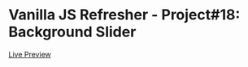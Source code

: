 # Vanilla JS Refresher - Project#18: Background Slider
[Live Preview](https://valyndsilva.github.io/vanillajs-background-slider/)

